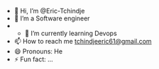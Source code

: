 - 👋 Hi, I’m @Eric-Tchindje
- 👀 I’m  a Software engineer
- - 🌱 I’m currently learning Devops
- 📫 How to reach me  tchindjeeric61@gmail.com
- 😄 Pronouns: He
- ⚡ Fun fact: ...

<!---
Eric-Tchindje/Eric-Tchindje is a ✨ special ✨ repository because its `README.md` (this file) appears on your GitHub profile.
You can click the Preview link to take a look at your changes.
--->
